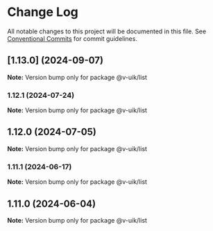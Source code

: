 # Change Log

All notable changes to this project will be documented in this file.
See [Conventional Commits](https://conventionalcommits.org) for commit guidelines.

## [1.13.0] (2024-09-07)

**Note:** Version bump only for package @v-uik/list





### 1.12.1 (2024-07-24)

**Note:** Version bump only for package @v-uik/list





## 1.12.0 (2024-07-05)

**Note:** Version bump only for package @v-uik/list





### 1.11.1 (2024-06-17)

**Note:** Version bump only for package @v-uik/list





## 1.11.0 (2024-06-04)

**Note:** Version bump only for package @v-uik/list
